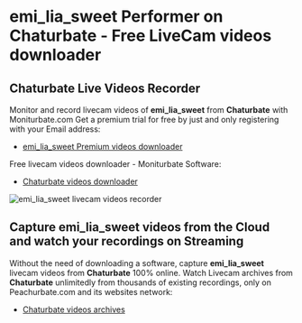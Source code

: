 # emi_lia_sweet Performer on Chaturbate - Free LiveCam videos downloader

## Chaturbate Live Videos Recorder

Monitor and record livecam videos of **emi_lia_sweet** from **Chaturbate** with Moniturbate.com
Get a premium trial for free by just and only registering with your Email address:
* [emi_lia_sweet Premium videos downloader](https://moniturbate.com/request-demo-licence-key.html)

Free livecam videos downloader - Moniturbate Software:
* [Chaturbate videos downloader](https://moniturbate.com/moniturbate-download-software.html)

![emi_lia_sweet livecam videos recorder](https://peachurnet.com/templates/moniturbate-software.png)


## Capture emi_lia_sweet videos from the Cloud and watch your recordings on Streaming

Without the need of downloading a software, capture **emi_lia_sweet** livecam videos from **Chaturbate** 100% online.
Watch Livecam archives from **Chaturbate** unlimitedly from thousands of existing recordings, only on Peachurbate.com and its websites network:
* [Chaturbate videos archives](https://peachurnet.com/)